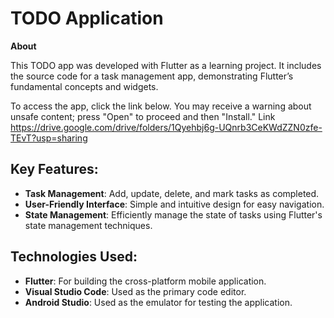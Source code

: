 # TODO Application

**About**

This TODO app was developed with Flutter as a learning project. It includes the source code for a task management app, demonstrating Flutter’s fundamental concepts and widgets. 

To access the app, click the link below. You may receive a warning about unsafe content; press "Open" to proceed and then "Install."
Link https://drive.google.com/drive/folders/1Qyehbj6g-UQnrb3CeKWdZZN0zfe-TEvT?usp=sharing

## Key Features:
- **Task Management**: Add, update, delete, and mark tasks as completed.
- **User-Friendly Interface**: Simple and intuitive design for easy navigation.
- **State Management**: Efficiently manage the state of tasks using Flutter's state management techniques.

## Technologies Used:
- **Flutter**: For building the cross-platform mobile application.
- **Visual Studio Code**: Used as the primary code editor.
- **Android Studio**: Used as the emulator for testing the application.


